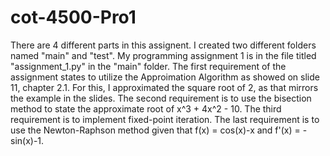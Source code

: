 # cot-4500-Pro1
There are 4 different parts in this assignent. I created two different folders named "main" and "test". My programming assignment 1 is in the file titled "assignment_1.py" in the "main" folder. The first requirement of the assignment states to utilize the Approimation Algorithm as showed on slide 11, chapter 2.1. For this, I approximated the square root of 2, as that mirrors the example in the slides. The second requirement is to use the bisection method to state the approximate root of x^3 + 4x^2 - 10. The third requirement is to implement fixed-point iteration. The last requirement is to use the Newton-Raphson method given that f(x) = cos(x)-x and f'(x) = -sin(x)-1. 
